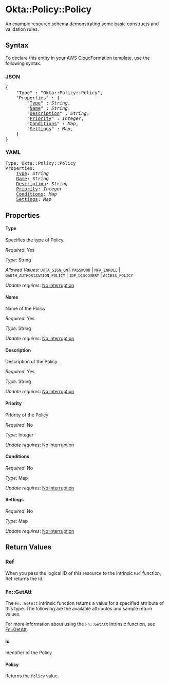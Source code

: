# Okta::Policy::Policy

An example resource schema demonstrating some basic constructs and validation rules.

## Syntax

To declare this entity in your AWS CloudFormation template, use the following syntax:

### JSON

<pre>
{
    "Type" : "Okta::Policy::Policy",
    "Properties" : {
        "<a href="#type" title="Type">Type</a>" : <i>String</i>,
        "<a href="#name" title="Name">Name</a>" : <i>String</i>,
        "<a href="#description" title="Description">Description</a>" : <i>String</i>,
        "<a href="#priority" title="Priority">Priority</a>" : <i>Integer</i>,
        "<a href="#conditions" title="Conditions">Conditions</a>" : <i>Map</i>,
        "<a href="#settings" title="Settings">Settings</a>" : <i>Map</i>,
    }
}
</pre>

### YAML

<pre>
Type: Okta::Policy::Policy
Properties:
    <a href="#type" title="Type">Type</a>: <i>String</i>
    <a href="#name" title="Name">Name</a>: <i>String</i>
    <a href="#description" title="Description">Description</a>: <i>String</i>
    <a href="#priority" title="Priority">Priority</a>: <i>Integer</i>
    <a href="#conditions" title="Conditions">Conditions</a>: <i>Map</i>
    <a href="#settings" title="Settings">Settings</a>: <i>Map</i>
</pre>

## Properties

#### Type

Specifies the type of Policy.

_Required_: Yes

_Type_: String

_Allowed Values_: <code>OKTA_SIGN_ON</code> | <code>PASSWORD</code> | <code>MFA_ENROLL</code> | <code>OAUTH_AUTHORIZATION_POLICY</code> | <code>IDP_DISCOVERY</code> | <code>ACCESS_POLICY</code>

_Update requires_: [No interruption](https://docs.aws.amazon.com/AWSCloudFormation/latest/UserGuide/using-cfn-updating-stacks-update-behaviors.html#update-no-interrupt)

#### Name

Name of the Policy

_Required_: Yes

_Type_: String

_Update requires_: [No interruption](https://docs.aws.amazon.com/AWSCloudFormation/latest/UserGuide/using-cfn-updating-stacks-update-behaviors.html#update-no-interrupt)

#### Description

Description of the Policy.

_Required_: Yes

_Type_: String

_Update requires_: [No interruption](https://docs.aws.amazon.com/AWSCloudFormation/latest/UserGuide/using-cfn-updating-stacks-update-behaviors.html#update-no-interrupt)

#### Priority

Priority of the Policy

_Required_: No

_Type_: Integer

_Update requires_: [No interruption](https://docs.aws.amazon.com/AWSCloudFormation/latest/UserGuide/using-cfn-updating-stacks-update-behaviors.html#update-no-interrupt)

#### Conditions

_Required_: No

_Type_: Map

_Update requires_: [No interruption](https://docs.aws.amazon.com/AWSCloudFormation/latest/UserGuide/using-cfn-updating-stacks-update-behaviors.html#update-no-interrupt)

#### Settings

_Required_: No

_Type_: Map

_Update requires_: [No interruption](https://docs.aws.amazon.com/AWSCloudFormation/latest/UserGuide/using-cfn-updating-stacks-update-behaviors.html#update-no-interrupt)

## Return Values

### Ref

When you pass the logical ID of this resource to the intrinsic `Ref` function, Ref returns the Id.

### Fn::GetAtt

The `Fn::GetAtt` intrinsic function returns a value for a specified attribute of this type. The following are the available attributes and sample return values.

For more information about using the `Fn::GetAtt` intrinsic function, see [Fn::GetAtt](https://docs.aws.amazon.com/AWSCloudFormation/latest/UserGuide/intrinsic-function-reference-getatt.html).

#### Id

Identifier of the Policy

#### Policy

Returns the <code>Policy</code> value.

